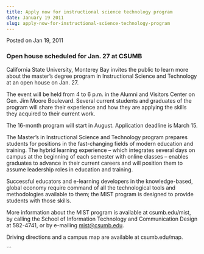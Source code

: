 ```yaml
---
title: Apply now for instructional science technology program
date: January 19 2011
slug: apply-now-for-instructional-science-technology-program
---
```


 
<span class="date">Posted on Jan 19, 2011 </span>
<h3>Open house scheduled for Jan. 27 at CSUMB</h3>
<p>
  California State University, Monterey Bay invites the public to learn more
  about the master&#x2019;s degree program in Instructional Science and
  Technology at an open house on Jan. 27.
</p>
<p>
  The event will be held from 4 to 6 p.m. in the Alumni and Visitors Center on
  Gen. Jim Moore Boulevard. Several current students and graduates of the
  program will share their experience and how they are applying the skills they
  acquired to their current work.
</p>
<p>
  The 16-month program will start in August. Application deadline is March 15.
</p>
<p>
  The Master&#x2019;s in Instructional Science and Technology program prepares
  students for positions in the fast-changing fields of modern education and
  training. The hybrid learning experience &#x2013; which integrates several
  days on campus at the beginning of each semester with online classes &#x2013;
  enables graduates to advance in their current careers and will position them
  to assume leadership roles in education and training.
</p>
<p>
  Successful educators and e-learning developers in the knowledge-based, global
  economy require command of all the technological tools and methodologies
  available to them; the MIST program is designed to provide students with those
  skills.
</p>
<p>
  More information about the MIST program is available at csumb.edu/mist, by
  calling the School of Information Technology and Communication Design at
  582-4741, or by e-mailing <a href="mailto:mist@csumb.edu">mist@csumb.edu</a>.
</p>
<p>Driving directions and a campus map are available at csumb.edu/map.</p>
```
